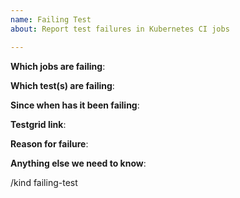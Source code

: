 ```yaml
---
name: Failing Test
about: Report test failures in Kubernetes CI jobs

---
```


<!-- Please only use this template for submitting reports about failing tests in Kubernetes CI jobs -->

**Which jobs are failing**:

**Which test(s) are failing**:

**Since when has it been failing**:

**Testgrid link**:

**Reason for failure**:

**Anything else we need to know**:

<!-- DO NOT EDIT BELOW THIS LINE -->
/kind failing-test
